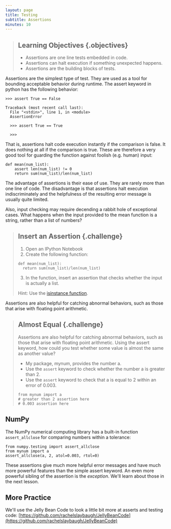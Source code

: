 ```yaml
---
layout: page
title: Testing
subtitle: Assertions
minutes: 10
---
```

> ## Learning Objectives {.objectives}
>
> *   Assertions are one line tests embedded in code.
> *   Assertions can halt execution if something unexpected happens.
> *   Assertions are the building blocks of tests.

Assertions are the simplest type of test. They are used as a tool for bounding
acceptable behavior during runtime. The assert keyword in python has the
following behavior:

~~~ {.python}
>>> assert True == False
~~~
~~~ {.output}
Traceback (most recent call last):
  File "<stdin>", line 1, in <module>
  AssertionError
~~~
~~~ {.python}
  >>> assert True == True
~~~
~~~ {.output}
  >>>
~~~

That is, assertions halt code execution instantly if the comparison is false.
It does nothing at all if the comparison is true. These are therefore a very
good tool for guarding the function against foolish (e.g. human) input:

~~~ {.python}
def mean(num_list):
    assert len(num_list) != 0
    return sum(num_list)/len(num_list)
~~~

The advantage of assertions is their ease of use. They are rarely more than one
line of code. The disadvantage is that assertions halt execution
indiscriminately and the helpfulness of the resulting error message is usually
quite limited.

Also, input checking may require decending a rabbit hole of exceptional cases.
What happens when the input provided to the mean function is a string, rather
than a list of numbers?

> ## Insert an Assertion {.challenge}
>
> 1. Open an IPython Notebook
> 2. Create the following function:
>
> ~~~ {.python}
> def mean(num_list):
>   return sum(num_list)/len(num_list)
> ~~~
>
> 3. In the function, insert an assertion that checks whether the input is
> actually a list.
>
> Hint: Use the [isinstance function](https://docs.python.org/2/library/functions.html#isinstance).
>


Assertions are also helpful for catching abnormal behaviors, such as those that
arise with floating point arithmetic.

> ## Almost Equal {.challenge}
>
> Assertions are also helpful for catching abnormal behaviors, such as those
> that arise with floating point arithmetic. Using the assert keyword, how could
> you test whether some value is almost the same as another value?
>
> - My package, mynum, provides the number a.
> - Use the `assert` keyword to check whether the number a is greater than 2.
> - Use the `assert` keyword to check that a is equal to 2 within an error of 0.003.
>
> ~~~ {.python}
> from mynum import a
> # greater than 2 assertion here
> # 0.003 assertion here
> ~~~

## NumPy

The NumPy numerical computing library has a built-in function `assert_allclose`
for comparing numbers within a tolerance:

~~~ {.python}
from numpy.testing import assert_allclose
from mynum import a
assert_allclose(a, 2, atol=0.003, rtol=0)
~~~

These assertions give much more helpful error messages and have much more 
powerful features than the simple assert keyword. An even more powerful sibling 
of the assertion is the _exception_. We'll learn about those in the next 
lesson.

## More Practice

We'll use the Jelly Bean Code to look a little bit more at asserts and testing
code:
[https://github.com/rachelslaybaugh/JellyBeanCode](https://github.com/rachelslaybaugh/JellyBeanCode)

